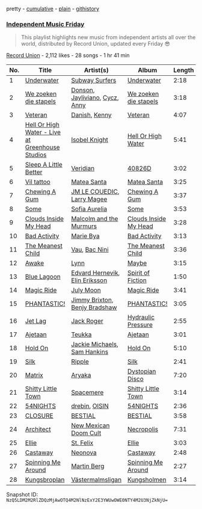pretty - [cumulative](/playlists/cumulative/3PF0U9lqNSODHjJq28lmvA.md) - [plain](/playlists/plain/3PF0U9lqNSODHjJq28lmvA) - [githistory](https://github.githistory.xyz/mackorone/spotify-playlist-archive/blob/main/playlists/plain/3PF0U9lqNSODHjJq28lmvA)

### [Independent Music Friday](https://open.spotify.com/playlist/3PF0U9lqNSODHjJq28lmvA)

> This playlist highlights new music from independent artists all over the world, distributed by Record Union, updated every Friday 😎

[Record Union](https://open.spotify.com/user/recordunion) - 2,112 likes - 28 songs - 1 hr 41 min

| No. | Title | Artist(s) | Album | Length |
|---|---|---|---|---|
| 1 | [Underwater](https://open.spotify.com/track/2zQrCaf3E3vI1g7PC8K2DH) | [Subway Surfers](https://open.spotify.com/artist/1fqpSvihFqrhpvzrTPrRMQ) | [Underwater](https://open.spotify.com/album/0ZVASFBdjzWfgt0DFUJPdN) | 2:18 |
| 2 | [We zoeken die stapels](https://open.spotify.com/track/7i0RhZXX11MS22AyuobntW) | [Donson](https://open.spotify.com/artist/5BWlGj95oqmytrojTyBBvo), [Jayliviano](https://open.spotify.com/artist/7EsdVmAnotwGHtOSyQMqDw), [Cycz](https://open.spotify.com/artist/4lqqBG6IdOhcETKKVYrWNo), [Anny](https://open.spotify.com/artist/6mwcpvMhHwOKDwlR3qg8fN) | [We zoeken die stapels](https://open.spotify.com/album/7LHnqne5b0awlHENjM02Ci) | 3:18 |
| 3 | [Veteran](https://open.spotify.com/track/5JeERXdSxkMZ5k5yJthbjt) | [Danish](https://open.spotify.com/artist/1zk8uXlZDtegik8qDCfpA8), [Kenny](https://open.spotify.com/artist/5KZbwBBjvfaWByX00MeUVL) | [Veteran](https://open.spotify.com/album/53OiSU6QfIC5PWTJjkQH0D) | 4:07 |
| 4 | [Hell Or High Water \- Live at Greenhouse Studios](https://open.spotify.com/track/350LhCRwDWiqLST8e4W36P) | [Isobel Knight](https://open.spotify.com/artist/68EAQ3CUHE8RYAhGttzHkA) | [Hell Or High Water](https://open.spotify.com/album/6MX9QiiX87FVn2sRrkck4U) | 5:41 |
| 5 | [Sleep A Little Better](https://open.spotify.com/track/2VDf352wpUxUdbBIE1SrWh) | [Veridian](https://open.spotify.com/artist/7DMCxhI38sYHhIwXXzWBud) | [40826D](https://open.spotify.com/album/6snea7NThXqxtINoSG56z2) | 3:02 |
| 6 | [Vil tattoo](https://open.spotify.com/track/0ZUg9ass7q2wVMIXO4Sr7O) | [Matea Santa](https://open.spotify.com/artist/1D2jUAoh05I9dKTXDg7oy7) | [Matea Santa](https://open.spotify.com/album/7FSlpqXPnVzQa5xLTS0FiV) | 3:25 |
| 7 | [Chewing A Gum](https://open.spotify.com/track/16AlRq36JL2LeNbBOKP4VO) | [JM LE COUEDIC](https://open.spotify.com/artist/2wr67doyBJOly96Gi8xv6X), [Larry Magee](https://open.spotify.com/artist/5z0kIziglW9RciMPdgLS6S) | [Chewing A Gum](https://open.spotify.com/album/4tvzSDrevq4NugqU6DR7Wb) | 3:37 |
| 8 | [Some](https://open.spotify.com/track/3pXYnYQo5bvzHenJ61soso) | [Sofia Aurelia](https://open.spotify.com/artist/7arGlfSTU7H0Nf6tPE0jEQ) | [Some](https://open.spotify.com/album/5O1xUrrprg2Tu1AZ0Us5Ts) | 3:53 |
| 9 | [Clouds Inside My Head](https://open.spotify.com/track/4uhnbIs50FoM2i4j592Nri) | [Malcolm and the Murmurs](https://open.spotify.com/artist/21oDdOibGdjLAHSgM1ghAC) | [Clouds Inside My Head](https://open.spotify.com/album/3z6dhkpO804D1zawK8OboC) | 3:28 |
| 10 | [Bad Activity](https://open.spotify.com/track/218SyDSZ1njKCNCx8rMVaD) | [Marie Bya](https://open.spotify.com/artist/5f8ZtrkmaYevjvgfMuMCXV) | [Bad Activity](https://open.spotify.com/album/6E4564Gli5THuUATb4GmQQ) | 3:13 |
| 11 | [The Meanest Child](https://open.spotify.com/track/788M65eTO4PpLYuvxjxX1w) | [Vau](https://open.spotify.com/artist/2qx4y4ZEEuLFE6UB03i6oa), [Bac Nini](https://open.spotify.com/artist/4IGtKQLus3NHOkv6yc5Mux) | [The Meanest Child](https://open.spotify.com/album/3yRVlrNP1n90MZilKn59hP) | 3:36 |
| 12 | [Awake](https://open.spotify.com/track/2fTEmxWLbdkvtFOGLnNaa1) | [Lynn](https://open.spotify.com/artist/1GUHB0m4dBshtsVmT3n630) | [Maybe](https://open.spotify.com/album/4p08Qyv6xryiVSmpenR6rR) | 3:15 |
| 13 | [Blue Lagoon](https://open.spotify.com/track/3ibTalt1MxVy7bfoPpouve) | [Edvard Hernevik](https://open.spotify.com/artist/64RVPYxhn3dZT5695ip9su), [Elin Eriksson](https://open.spotify.com/artist/28hr4cz7Mu3li2nsObw9Ca) | [Spirit of Fiction](https://open.spotify.com/album/0svUSRUfNEIyMrPgXFQEpL) | 1:50 |
| 14 | [Magic Ride](https://open.spotify.com/track/1leCq9MNUeJTKa5oHePo4o) | [July Moon](https://open.spotify.com/artist/4QNeqwloHKeSCYzKKAEEzt) | [Magic Ride](https://open.spotify.com/album/6foppn9CFerS9AXH5HhwBk) | 3:41 |
| 15 | [PHANTASTIC!](https://open.spotify.com/track/28RAd6PwqRRjqmeJP9KEia) | [Jimmy Brixton](https://open.spotify.com/artist/7hGduJGVJq40Fpi4N7KvpE), [Benjy Bradshaw](https://open.spotify.com/artist/2agiVleZu3lssTf2J2T9JU) | [PHANTASTIC!](https://open.spotify.com/album/75iO0elKzAo6G6KGXXG553) | 3:05 |
| 16 | [Jet Lag](https://open.spotify.com/track/1ziuuBToUUlWOsQTFctufK) | [Jack Roger](https://open.spotify.com/artist/4ZItLijUlZw5gpyF9tPWyN) | [Hydraulic Pressure](https://open.spotify.com/album/0GOMiUjwfWHP60oqjDKhTP) | 2:55 |
| 17 | [Ajetaan](https://open.spotify.com/track/4g0DZIeQQ50r5avXS7aIXp) | [Teukka](https://open.spotify.com/artist/39sku8JiOeGoCZaNlsBing) | [Ajetaan](https://open.spotify.com/album/6HbOmTAqLnUGr5pMYPb2Nt) | 3:01 |
| 18 | [Hold On](https://open.spotify.com/track/5BTKcNAcbXrLMKPJKjZEEt) | [Jackie Michaels](https://open.spotify.com/artist/2roZi7SgWLvphvjIWeEEkZ), [Sam Hankins](https://open.spotify.com/artist/247stQu5JNHdlL5QguVthj) | [Hold On](https://open.spotify.com/album/7lwXth8hjfSBJ8KEm4fPOD) | 5:10 |
| 19 | [Silk](https://open.spotify.com/track/1VIydzRm7Ayu3lP6WE7HjU) | [Ripple](https://open.spotify.com/artist/1ZD15wCZs9GkcL4s7FlQUR) | [Silk](https://open.spotify.com/album/4f8qwWMCKNo9kU19Tp9j2P) | 2:41 |
| 20 | [Matrix](https://open.spotify.com/track/6PDg2X0RMKVBgZYNZRfouS) | [Aryaka](https://open.spotify.com/artist/2uiDWrTFXGcbyi1NDtK4wh) | [Dystopian Disco](https://open.spotify.com/album/7Bt60jQGqg0c3QjVn56nqj) | 7:20 |
| 21 | [Shitty Little Town](https://open.spotify.com/track/00Uo3QP667ZoFcPXzRMiGb) | [Spacemere](https://open.spotify.com/artist/6PIEVcZHDxaHb6Jc48Laq6) | [Shitty Little Town](https://open.spotify.com/album/293i28fyCyPbDrVBZ43G78) | 3:14 |
| 22 | [54NIGHTS](https://open.spotify.com/track/1zpc8MovB20hwi4T8D6ITv) | [drebin](https://open.spotify.com/artist/2KKjuRu7h7yL4dPCR0AhFK), [OISIN](https://open.spotify.com/artist/6TEB7x6dQHzvhlnyBTSNRQ) | [54NIGHTS](https://open.spotify.com/album/7FQpbR2UvDaA2rcB5eBQ3W) | 2:36 |
| 23 | [CLOSURE](https://open.spotify.com/track/30k9RGlwKtYvMydK6go1mQ) | [BESTIAL](https://open.spotify.com/artist/7r9em8ZZpRNibkVpuXCHxV) | [BESTIAL](https://open.spotify.com/album/4LrA0EkoxDyh6RZ2qaDSeP) | 3:58 |
| 24 | [Architect](https://open.spotify.com/track/55fePW8Ltsoyq4Qjlb1Yeu) | [New Mexican Doom Cult](https://open.spotify.com/artist/2HbG1tkZuG5G6iqflnWEJp) | [Necropolis](https://open.spotify.com/album/2bEhfb7kJb5uEtSykNV34T) | 7:31 |
| 25 | [Ellie](https://open.spotify.com/track/3zvCZpii8o36qlWYAOQBXS) | [St\. Felix](https://open.spotify.com/artist/5zg6WQaYM3LnDbrRO8Bc26) | [Ellie](https://open.spotify.com/album/7AItBUtpq51GqtFuadDCnJ) | 3:03 |
| 26 | [Castaway](https://open.spotify.com/track/57c94WpppObcQje6oTqHSQ) | [Neonova](https://open.spotify.com/artist/2FUFIw2pcX2hQCcKfs4gQq) | [Castaway](https://open.spotify.com/album/1Gh20viDVE295vkdd6P3hW) | 2:48 |
| 27 | [Spinning Me Around](https://open.spotify.com/track/30SfaAH8dMoklxhM4GJEjo) | [Martin Berg](https://open.spotify.com/artist/6hDc0CIQT8xTm1o7nDcHqf) | [Spinning Me Around](https://open.spotify.com/album/3xG2pgEp0OEDfB7LJ5QE1L) | 2:27 |
| 28 | [Kungsbroplan](https://open.spotify.com/track/2s0MkFXWOiRcOVNftAD8uf) | [Västermalmsligan](https://open.spotify.com/artist/0TgEeBPqfe7ujdZ5yK1V6R) | [Kungsholmen](https://open.spotify.com/album/5KjEBL8peKsigU1x4HUg34) | 3:14 |

Snapshot ID: `NzQ5LDM2M2RlZDQzMjAwOTQ4M2NlNzExY2E3YWUwOWE0NTY4M2U3NjZkNjU=`

